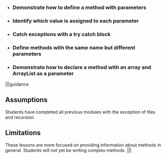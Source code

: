 * ### Demonstrate how to define a method with parameters
* ### Identify which value is assigned to each parameter
* ### Catch exceptions with a try catch block
* ### Define methods with the same name but different parameters
* ### Demonstrate how to declare a method with an array and ArrayList as a parameter

|||guidance
## Assumptions
Students have completed all previous modules with the exception of files and recursion.

## Limitations
These lessons are more focused on providing information about methods in general. Students will not yet be writing complex methods.
|||
